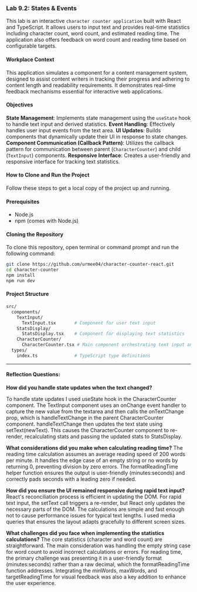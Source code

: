 ### Lab 9.2: States & Events

This lab is an interactive `character counter application` built with React and TypeScript. It allows users to input text and provides real-time statistics including character count, word count, and estimated reading time. The application also offers feedback on word count and reading time based on configurable targets.

#### Workplace Context

This application simulates a component for a content management system, designed to assist content writers in tracking their progress and adhering to content length and readability requirements. It demonstrates real-time feedback mechanisms essential for interactive web applications.

#### Objectives

**State Management**: Implements state management using the `useState` hook to handle text input and derived statistics.
**Event Handling**: Effectively handles user input events from the text area.
**UI Updates**: Builds components that dynamically update their UI in response to state changes.
**Component Communication (Callback Pattern)**: Utilizes the callback pattern for communication between parent (`CharacterCounter`) and child (`TextInput`) components.
**Responsive Interface**: Creates a user-friendly and responsive interface for tracking text statistics.

#### How to Clone and Run the Project

Follow these steps to get a local copy of the project up and running.

#### Prerequisites

- Node.js
- npm (comes with Node.js)

#### Cloning the Repository

To clone this repository, open terminal or command prompt and run the following command:

```bash
git clone https://github.com/urmee04/character-counter-react.git
cd character-counter
npm install
npm run dev
```

#### Project Structure

```bash
src/
  components/
    TextInput/
      TextInput.tsx       # Component for user text input
    StatsDisplay/
      StatsDisplay.tsx    # Component for displaying text statistics
    CharacterCounter/
      CharacterCounter.tsx # Main component orchestrating text input and stats display
  types/
    index.ts              # TypeScript type definitions
```

---

#### Reflection Questions:

**How did you handle state updates when the text changed?**

To handle state updates I used useState hook in the CharacterCounter component. The TextInput component uses an onChange event handler to capture the new value from the textarea and then calls the onTextChange prop, which is handleTextChange in the parent CharacterCounter component. handleTextChange then updates the text state using setText(newText). This causes the CharacterCounter component to re-render, recalculating stats and passing the updated stats to StatsDisplay.

**What considerations did you make when calculating reading time?**
The reading time calculation assumes an average reading speed of 200 words per minute. It handles the edge case of an empty string or no words by returning 0, preventing division by zero errors. The formatReadingTime helper function ensures the output is user-friendly (minutes:seconds) and correctly pads seconds with a leading zero if needed.

**How did you ensure the UI remained responsive during rapid text input?**
React's reconciliation process is efficient in updating the DOM. For rapid text input, the setText call triggers a re-render, but React only updates the necessary parts of the DOM. The calculations are simple and fast enough not to cause performance issues for typical text lengths. I used media queries that ensures the layout adapts gracefully to different screen sizes.

**What challenges did you face when implementing the statistics calculations?**
The core statistics (character and word count) are straightforward. The main consideration was handling the empty string case for word count to avoid incorrect calculations or errors. For reading time, the primary challenge was presenting it in a user-friendly format (minutes:seconds) rather than a raw decimal, which the formatReadingTime function addresses. Integrating the minWords, maxWords, and targetReadingTime for visual feedback was also a key addition to enhance the user experience.
